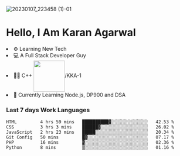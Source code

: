 ![20230107_223458 (1)-01](https://user-images.githubusercontent.com/85556603/212357966-4002f7aa-471b-4b3c-923d-f2b0d543cad5.jpeg)


<h1>Hello, I Am Karan Agarwal</h1>
<li>⚙ Learning New Tech</li>
<li>💻 A Full Stack Developer Guy</li>
<li>👨‍💻 C++ <img align="center" width="85" src="https://img.shields.io/badge/-LeetCode-FFA116?style=for-the-badge&logo=LeetCode&logoColor=black"/>/KKA-1</li> 
<li>🙌 Currently Learning Node.js, DP900 and DSA</li>  
   
<h3>Last 7 days Work Languages </h3> 
     
<!--START_SECTION:waka-->

```text
HTML         4 hrs 59 mins   ██████████▓░░░░░░░░░░░░░░   42.53 %
CSS          3 hrs 3 mins    ██████▓░░░░░░░░░░░░░░░░░░   26.02 %
JavaScript   2 hrs 23 mins   █████░░░░░░░░░░░░░░░░░░░░   20.34 %
Git Config   50 mins         █▓░░░░░░░░░░░░░░░░░░░░░░░   07.17 %
PHP          16 mins         ▓░░░░░░░░░░░░░░░░░░░░░░░░   02.36 %
Python       8 mins          ▒░░░░░░░░░░░░░░░░░░░░░░░░   01.16 %
```

<!--END_SECTION:waka-->
